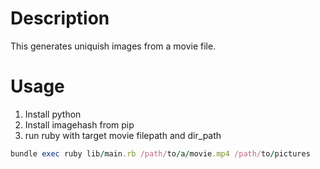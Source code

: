 # Description

This generates uniquish images from a movie file.

# Usage

1. Install python
2. Install imagehash from pip
3. run ruby with target movie filepath and dir_path

```ruby
bundle exec ruby lib/main.rb /path/to/a/movie.mp4 /path/to/pictures
```
